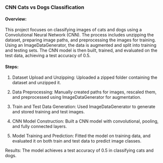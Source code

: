 ### CNN Cats vs Dogs Classification
#### Overview:
This project focuses on classifying images of cats and dogs using a Convolutional Neural Network (CNN). The process includes unzipping the dataset, preparing image paths, and preprocessing the images for training. Using an ImageDataGenerator, the data is augmented and split into training and testing sets. The CNN model is then built, trained, and evaluated on the test data, achieving a test accuracy of 0.5.

#### Steps:
1. Dataset Upload and Unzipping:
Uploaded a zipped folder containing the dataset and unzipped it.

2. Data Preprocessing:
Manually created paths for images, rescaled them, and preprocessed using ImageDataGenerator for augmentation.

3. Train and Test Data Generation:
Used ImageDataGenerator to generate and stored training and test images.

4. CNN Model Construction:
Built a CNN model with convolutional, pooling, and fully connected layers.

5. Model Training and Prediction:
Fitted the model on training data, and evaluated it on both train and test data to predict image classes.

Results:
The model achieves a test accuracy of 0.5 in classifying cats and dogs.
